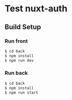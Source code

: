 # Test nuxt-auth

## Build Setup

### Run front

```bash
$ cd back
$ npm install
$ npm run dev
```

### Run back

```bash
$ cd back
$ npm install
$ npm run start

```
